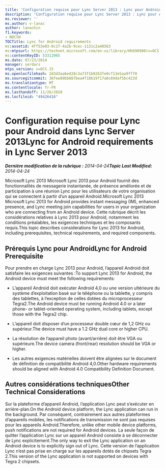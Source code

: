```yaml
---
title: 'Configuration requise pour Lync Server 2013 : Lync pour Android'
description: 'Configuration requise pour Lync Server 2013 : Lync pour Android.'
ms.reviewer: ''
ms.author: v-lanac
author: lanachin
f1.keywords:
- NOCSH
TOCTitle: Lync for Android requirements
ms:assetid: 4ff53e03-0c1f-4a2b-9cec-1131c2a48563
ms:mtpsurl: https://technet.microsoft.com/en-us/library/Hh690980(v=OCS.15)
ms:contentKeyID: 53312965
ms.date: 07/23/2014
manager: serdars
mtps_version: v=OCS.15
ms.openlocfilehash: 2d3d3aa6e428c3a73f1b9263fe9cf13e5aa9fff0
ms.sourcegitcommit: 36fee89bb887bea4f18b19f17a8c69daf5bc423d
ms.translationtype: MT
ms.contentlocale: fr-FR
ms.lasthandoff: 11/26/2020
ms.locfileid: "49426416"
---
```

# <a name="lync-for-android-requirements-in-lync-server-2013"></a><span data-ttu-id="0d3ef-103">Configuration requise pour Lync pour Android dans Lync Server 2013</span><span class="sxs-lookup"><span data-stu-id="0d3ef-103">Lync for Android requirements in Lync Server 2013</span></span>

<div data-xmlns="http://www.w3.org/1999/xhtml">

<div class="topic" data-xmlns="http://www.w3.org/1999/xhtml" data-msxsl="urn:schemas-microsoft-com:xslt" data-cs="https://msdn.microsoft.com/">

<div data-asp="https://msdn2.microsoft.com/asp">



</div>

<div id="mainSection">

<div id="mainBody"><span data-ttu-id="0d3ef-104">

<span> </span></span><span class="sxs-lookup"><span data-stu-id="0d3ef-104">

<span> </span></span></span>

<span data-ttu-id="0d3ef-105">_**Dernière modification de la rubrique :** 2014-04-24_</span><span class="sxs-lookup"><span data-stu-id="0d3ef-105">_**Topic Last Modified:** 2014-04-24_</span></span>

<span data-ttu-id="0d3ef-106">Microsoft Lync 2013 Microsoft Lync 2013 pour Android fournit des fonctionnalités de messagerie instantanée, de présence améliorée et de participation à une réunion Lync pour les utilisateurs de votre organisation qui se connectent à partir d’un appareil Android.</span><span class="sxs-lookup"><span data-stu-id="0d3ef-106">Microsoft Lync 2013 Microsoft Lync 2013 for Android provides instant messaging (IM), enhanced presence, and Lync meeting join capabilities for users in your organization who are connecting from an Android device.</span></span> <span data-ttu-id="0d3ef-107">Cette rubrique décrit les considérations relatives à Lync 2013 pour Android, notamment les conditions préalables, les exigences techniques et les composants requis.</span><span class="sxs-lookup"><span data-stu-id="0d3ef-107">This topic describes considerations for Lync 2013 for Android, including prerequisites, technical requirements, and required components.</span></span>

<div>

## <a name="lync-for-android-prerequisite"></a><span data-ttu-id="0d3ef-108">Prérequis Lync pour Android</span><span class="sxs-lookup"><span data-stu-id="0d3ef-108">Lync for Android Prerequisite</span></span>

<span data-ttu-id="0d3ef-109">Pour prendre en charge Lync 2013 pour Android, l’appareil Android doit satisfaire les exigences suivantes :</span><span class="sxs-lookup"><span data-stu-id="0d3ef-109">To support Lync 2013 for Android, the Android device must meet the following requirements:</span></span>

  - <span data-ttu-id="0d3ef-110">L’appareil Android doit exécuter Android 4,0 ou une version ultérieure du système d’exploitation basé sur le téléphone ou la tablette, y compris des tablettes, à l’exception de celles dotées du microprocesseur Tegra2.</span><span class="sxs-lookup"><span data-stu-id="0d3ef-110">The Android device must be running Android 4.0 or a later phone- or tablet-oriented operating system, including tablets, except those with the Tegra2 chip.</span></span>

  - <span data-ttu-id="0d3ef-111">L’appareil doit disposer d’un processeur double cœur de 1,2 GHz ou supérieur.</span><span class="sxs-lookup"><span data-stu-id="0d3ef-111">The device must have a 1.2 GHz dual core or higher CPU.</span></span>

  - <span data-ttu-id="0d3ef-112">La résolution de l’appareil photo (avant/arrière) doit être VGA ou supérieure.</span><span class="sxs-lookup"><span data-stu-id="0d3ef-112">The device camera (front/rear) resolution should be VGA or higher.</span></span>

  - <span data-ttu-id="0d3ef-113">Les autres exigences matérielles doivent être alignées sur le document de définition de compatibilité Android 4,0.</span><span class="sxs-lookup"><span data-stu-id="0d3ef-113">Other hardware requirements should be aligned with Android 4.0 Compatibility Definition Document.</span></span>

</div>

<div>

## <a name="other-technical-considerations"></a><span data-ttu-id="0d3ef-114">Autres considérations techniques</span><span class="sxs-lookup"><span data-stu-id="0d3ef-114">Other Technical Considerations</span></span>

<span data-ttu-id="0d3ef-115">Sur la plateforme d’appareil Android, l’application Lync peut s’exécuter en arrière-plan.</span><span class="sxs-lookup"><span data-stu-id="0d3ef-115">On the Android device platform, the Lync application can run in the background.</span></span> <span data-ttu-id="0d3ef-116">Par conséquent, contrairement aux autres plateformes d’appareils mobiles, les notifications de transmission ne sont pas requises pour les appareils Android.</span><span class="sxs-lookup"><span data-stu-id="0d3ef-116">Therefore, unlike other mobile device platforms, push notifications are not required for Android devices.</span></span> <span data-ttu-id="0d3ef-117">La seule façon de quitter l’application Lync sur un appareil Android consiste à se déconnecter de Lync explicitement.</span><span class="sxs-lookup"><span data-stu-id="0d3ef-117">The only way to exit the Lync application on an Android device is to explicitly sign out of Lync.</span></span> <span data-ttu-id="0d3ef-118">Cette version de l’application Lync n’est pas prise en charge sur les appareils dotés de chipsets Tegra 2.</span><span class="sxs-lookup"><span data-stu-id="0d3ef-118">This version of the Lync application is not supported on devices with Tegra 2 chipsets.</span></span>

<span data-ttu-id="0d3ef-119"></div>

</div>

<span> </span>

</div>

</div>

</span><span class="sxs-lookup"><span data-stu-id="0d3ef-119"></div>

</div>

<span> </span>

</div>

</div>

</span></span></div>

